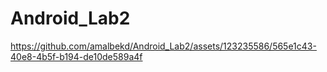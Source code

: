 # Android_Lab2



https://github.com/amalbekd/Android_Lab2/assets/123235586/565e1c43-40e8-4b5f-b194-de10de589a4f

